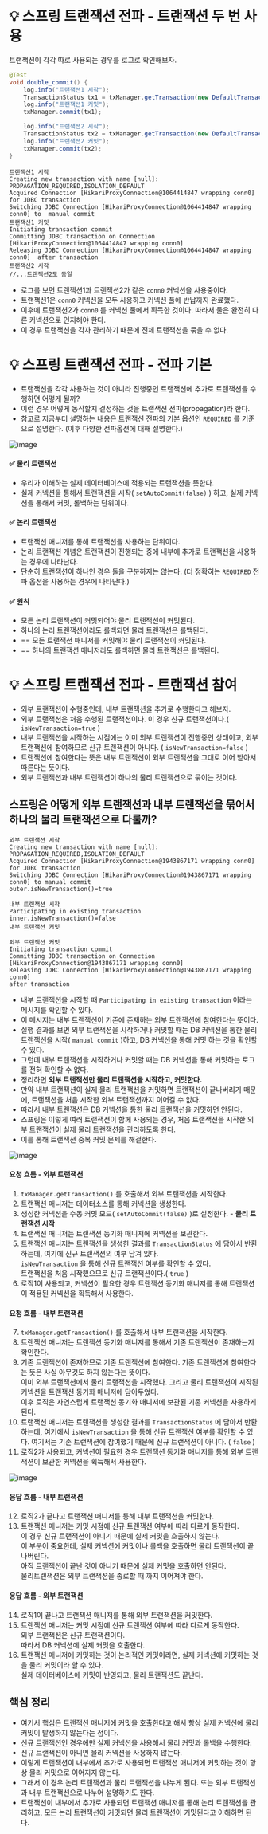 # 💡 스프링 트랜잭션 전파 - 트랜잭션 두 번 사용
트랜잭션이 각각 따로 사용되는 경우를 로그로 확인해보자.
```java
@Test
void double_commit() {
    log.info("트랜잭션1 시작");
    TransactionStatus tx1 = txManager.getTransaction(new DefaultTransactionDefinition());
    log.info("트랜잭션1 커밋");
    txManager.commit(tx1);

    log.info("트랜잭션2 시작");
    TransactionStatus tx2 = txManager.getTransaction(new DefaultTransactionDefinition());
    log.info("트랜잭션2 커밋");
    txManager.commit(tx2);
}
```
```
트랜잭션1 시작
Creating new transaction with name [null]: PROPAGATION_REQUIRED,ISOLATION_DEFAULT
Acquired Connection [HikariProxyConnection@1064414847 wrapping conn0] for JDBC transaction
Switching JDBC Connection [HikariProxyConnection@1064414847 wrapping conn0] to  manual commit
트랜잭션1 커밋
Initiating transaction commit
Committing JDBC transaction on Connection [HikariProxyConnection@1064414847 wrapping conn0]
Releasing JDBC Connection [HikariProxyConnection@1064414847 wrapping conn0]  after transaction
트랜잭션2 시작
//...트랜잭션2도 동일
```
- 로그를 보면 트랜잭션1과 트랜잭션2가 같은 `conn0` 커넥션을 사용중이다. 
- 트랜잭션1은 `conn0` 커넥션을 모두 사용하고 커넥션 풀에 반납까지 완료했다. 
- 이후에 트랜잭션2가 `conn0` 를 커넥션 풀에서 획득한 것이다. 따라서 둘은 완전히 다른 커넥션으로 인지해야 한다.
- 이 경우 트랜잭션을 각자 관리하기 때문에 전체 트랜잭션을 묶을 수 없다.

# 💡 스프링 트랜잭션 전파 - 전파 기본
- 트랜잭션을 각각 사용하는 것이 아니라 진행중인 트랜잭션에 추가로 트랜잭션을 수행하면 어떻게 될까?
- 이런 경우 어떻게 동작할지 결정하는 것을 트랜잭션 전파(propagation)라 한다.
- 참고로 지금부터 설명하는 내용은 트랜잭션 전파의 기본 옵션인 `REQUIRED` 를 기준으로 설명한다. (이후 다양한 전파옵션에 대해 설명한다.)

![image](https://github.com/shin-je-woo/TIL/assets/39439576/0153aaf6-d4ed-4753-a6de-cd601b6bede7)

#### ✅ 물리 트랜잭션
- 우리가 이해하는 실제 데이터베이스에 적용되는 트랜잭션을 뜻한다. 
- 실제 커넥션을 통해서 트랜잭션을 시작( `setAutoCommit(false)` ) 하고, 실제 커넥션을 통해서 커밋, 롤백하는 단위이다.

#### ✅ 논리 트랜잭션
- 트랜잭션 매니저를 통해 트랜잭션을 사용하는 단위이다.
- 논리 트랜잭션 개념은 트랜잭션이 진행되는 중에 내부에 추가로 트랜잭션을 사용하는 경우에 나타난다.
- 단순히 트랜잭션이 하나인 경우 둘을 구분하지는 않는다. (더 정확히는 `REQUIRED` 전파 옵션을 사용하는 경우에 나타난다.)

#### ✅ 원칙
- 모든 논리 트랜잭션이 커밋되어야 물리 트랜잭션이 커밋된다.
- 하나의 논리 트랜잭션이라도 롤백되면 물리 트랜잭션은 롤백된다.
- == 모든 트랜잭션 매니저를 커밋해야 물리 트랜잭션이 커밋된다. 
- == 하나의 트랜잭션 매니저라도 롤백하면 물리 트랜잭션은 롤백된다.

# 💡 스프링 트랜잭션 전파 - 트랜잭션 참여
- 외부 트랜잭션이 수행중인데, 내부 트랜잭션을 추가로 수행한다고 해보자.
- 외부 트랜잭션은 처음 수행된 트랜잭션이다. 이 경우 신규 트랜잭션이다.( `isNewTransaction=true` )
- 내부 트랜잭션을 시작하는 시점에는 이미 외부 트랜잭션이 진행중인 상태이고, 외부 트랜잭션에 참여하므로 신규 트랜잭션이 아니다. ( `isNewTransaction=false` )
- 트랜잭션에 참여한다는 뜻은 내부 트랜잭션이 외부 트랜잭션을 그대로 이어 받아서 따른다는 뜻이다.
- 외부 트랜잭션과 내부 트랜잭션이 하나의 물리 트랜잭션으로 묶이는 것이다.

## 스프링은 어떻게 외부 트랜잭션과 내부 트랜잭션을 묶어서 하나의 물리 트랜잭션으로 다룰까?
```
외부 트랜잭션 시작
Creating new transaction with name [null]: PROPAGATION_REQUIRED,ISOLATION_DEFAULT
Acquired Connection [HikariProxyConnection@1943867171 wrapping conn0] for JDBC transaction
Switching JDBC Connection [HikariProxyConnection@1943867171 wrapping conn0] to manual commit
outer.isNewTransaction()=true

내부 트랜잭션 시작
Participating in existing transaction
inner.isNewTransaction()=false
내부 트랜잭션 커밋

외부 트랜잭션 커밋
Initiating transaction commit
Committing JDBC transaction on Connection [HikariProxyConnection@1943867171 wrapping conn0]
Releasing JDBC Connection [HikariProxyConnection@1943867171 wrapping conn0]
after transaction
```
- 내부 트랜잭션을 시작할 때 `Participating in existing transaction` 이라는 메시지를 확인할 수 있다.
- 이 메시지는 내부 트랜잭션이 기존에 존재하는 외부 트랜잭션에 참여한다는 뜻이다.
- 실행 결과를 보면 외부 트랜잭션을 시작하거나 커밋할 때는 DB 커넥션을 통한 물리 트랜잭션을 시작( `manual commit` )하고, DB 커넥션을 통해 커밋 하는 것을 확인할 수 있다. 
- 그런데 내부 트랜잭션을 시작하거나 커밋할 때는 DB 커넥션을 통해 커밋하는 로그를 전혀 확인할 수 없다.
- 정리하면 **외부 트랜잭션만 물리 트랜잭션을 시작하고, 커밋한다.**
- 만약 내부 트랜잭션이 실제 물리 트랜잭션을 커밋하면 트랜잭션이 끝나버리기 때문에, 트랜잭션을 처음 시작한 외부 트랜잭션까지 이어갈 수 없다. 
- 따라서 내부 트랜잭션은 DB 커넥션을 통한 물리 트랜잭션을 커밋하면 안된다.
- 스프링은 이렇게 여러 트랜잭션이 함께 사용되는 경우, 처음 트랜잭션을 시작한 외부 트랜잭션이 실제 물리 트랜잭션을 관리하도록 한다. 
- 이를 통해 트랜잭션 중복 커밋 문제를 해결한다.

![image](https://github.com/shin-je-woo/TIL/assets/39439576/fa3cfa8c-cbd1-4577-8e2d-01854db00e3e)
#### 요청 흐름 - 외부 트랜잭션
1. `txManager.getTransaction()` 를 호출해서 외부 트랜잭션을 시작한다.
2. 트랜잭션 매니저는 데이터소스를 통해 커넥션을 생성한다.
3. 생성한 커넥션을 수동 커밋 모드( `setAutoCommit(false)` )로 설정한다. - **물리 트랜잭션 시작**
4. 트랜잭션 매니저는 트랜잭션 동기화 매니저에 커넥션을 보관한다.
5. 트랜잭션 매니저는 트랜잭션을 생성한 결과를 `TransactionStatus` 에 담아서 반환하는데, 여기에 신규 트랜잭션의 여부 담겨 있다.  
   `isNewTransaction` 을 통해 신규 트랜잭션 여부를 확인할 수 있다.   
   트랜잭션을 처음 시작했으므로 신규 트랜잭션이다.( `true` )
6. 로직1이 사용되고, 커넥션이 필요한 경우 트랜잭션 동기화 매니저를 통해 트랜잭션이 적용된 커넥션을 획득해서 사용한다.

#### 요청 흐름 - 내부 트랜잭션
7. `txManager.getTransaction()` 를 호출해서 내부 트랜잭션을 시작한다.
8. 트랜잭션 매니저는 트랜잭션 동기화 매니저를 통해서 기존 트랜잭션이 존재하는지 확인한다.
9. 기존 트랜잭션이 존재하므로 기존 트랜잭션에 참여한다. 기존 트랜잭션에 참여한다는 뜻은 사실 아무것도 하지 않는다는 뜻이다.  
   이미 외부 트랜잭션에서 물리 트랜잭션을 시작했다. 그리고 물리 트랜잭션이 시작된 커넥션을 트랜잭션 동기화 매니저에 담아두었다.  
   이후 로직은 자연스럽게 트랜잭션 동기화 매니저에 보관된 기존 커넥션을 사용하게 된다.   
10. 트랜잭션 매니저는 트랜잭션을 생성한 결과를 `TransactionStatus` 에 담아서 반환하는데, 여기에서 `isNewTransaction` 을 통해 신규 트랜잭션 여부를 확인할 수 있다. 여기서는 기존 트랜잭션에 참여했기 때문에 신규 트랜잭션이 아니다. ( `false` )
11. 로직2가 사용되고, 커넥션이 필요한 경우 트랜잭션 동기화 매니저를 통해 외부 트랜잭션이 보관한 커넥션을 획득해서 사용한다.

![image](https://github.com/shin-je-woo/TIL/assets/39439576/bdaac954-f36c-42af-afc5-a423d85f93ae)
#### 응답 흐름 - 내부 트랜잭션
12. 로직2가 끝나고 트랜잭션 매니저를 통해 내부 트랜잭션을 커밋한다.
13. 트랜잭션 매니저는 커밋 시점에 신규 트랜잭션 여부에 따라 다르게 동작한다.  
    이 경우 신규 트랜잭션이 아니기 때문에 실제 커밋을 호출하지 않는다.  
    이 부분이 중요한데, 실제 커넥션에 커밋이나 롤백을 호출하면 물리 트랜잭션이 끝나버린다.   
    아직 트랜잭션이 끝난 것이 아니기 때문에 실제 커밋을 호출하면 안된다.  
    물리트랜잭션은 외부 트랜잭션을 종료할 때 까지 이어져야 한다.

#### 응답 흐름 - 외부 트랜잭션
14. 로직1이 끝나고 트랜잭션 매니저를 통해 외부 트랜잭션을 커밋한다.
15. 트랜잭션 매니저는 커밋 시점에 신규 트랜잭션 여부에 따라 다르게 동작한다.  
    외부 트랜잭션은 신규 트랜잭션이다.  
    따라서 DB 커넥션에 실제 커밋을 호출한다.
16. 트랜잭션 매니저에 커밋하는 것이 논리적인 커밋이라면, 실제 커넥션에 커밋하는 것을 물리 커밋이라 할 수 있다.   
    실제 데이터베이스에 커밋이 반영되고, 물리 트랜잭션도 끝난다.
    
## 핵심 정리
* 여기서 핵심은 트랜잭션 매니저에 커밋을 호출한다고 해서 항상 실제 커넥션에 물리 커밋이 발생하지 않는다는 점이다.
* 신규 트랜잭션인 경우에만 실제 커넥션을 사용해서 물리 커밋과 롤백을 수행한다. 
* 신규 트랜잭션이 아니면 물리 커넥션을 사용하지 않는다.
* 이렇게 트랜잭션이 내부에서 추가로 사용되면 트랜잭션 매니저에 커밋하는 것이 항상 물리 커밋으로 이어지지 않는다. 
* 그래서 이 경우 논리 트랜잭션과 물리 트랜잭션을 나누게 된다. 또는 외부 트랜잭션과 내부 트랜잭션으로 나누어 설명하기도 한다.
*  트랜잭션이 내부에서 추가로 사용되면 트랜잭션 매니저를 통해 논리 트랜잭션을 관리하고, 모든 논리 트랜잭션이 커밋되면 물리 트랜잭션이 커밋된다고 이해하면 된다.

